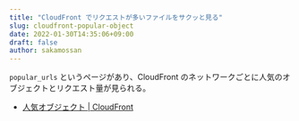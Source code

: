 ```yaml
---
title: "CloudFront でリクエストが多いファイルをサクッと見る"
slug: cloudfront-popular-object
date: 2022-01-30T14:35:06+09:00
draft: false
author: sakamossan
---
```


`popular_urls` というページがあり、CloudFront のネットワークごとに人気のオブジェクトとリクエスト量が見られる。

- [人気オブジェクト | CloudFront](https://console.aws.amazon.com/cloudfront/v3/home?region=ap-northeast-1#/popular_urls)

